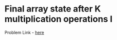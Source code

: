 # Final array state after K multiplication operations I

Problem Link - [here](https://leetcode.com/problems/final-array-state-after-k-multiplication-operations-i/description/)
